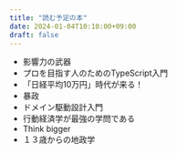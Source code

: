 ```yaml
---
title: "読む予定の本"
date: 2024-01-04T10:10:00+09:00
draft: false
---
```

<!--more-->
- 影響力の武器
- プロを目指す人のためのTypeScript入門
- 「日経平均10万円」時代が来る！
- 暴政
- ドメイン駆動設計入門
- 行動経済学が最強の学問である
- Think bigger
- １３歳からの地政学
